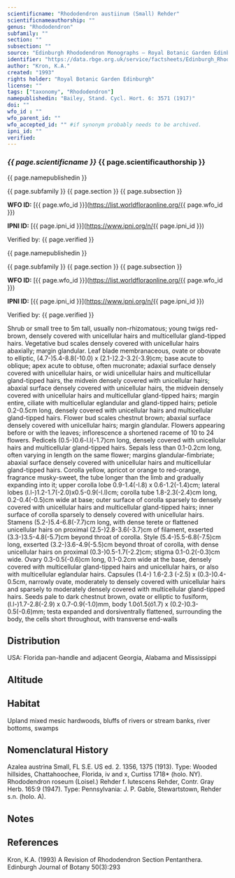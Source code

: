 ```yaml
---
scientificname: "Rhododendron austiinum (Small) Rehder"
scientificnameauthorship: ""
genus: "Rhododendron"
subfamily: ""
section: ""
subsection: ""
source: "Edinburgh Rhododendron Monographs – Royal Botanic Garden Edinburgh"
identifier: "https://data.rbge.org.uk/service/factsheets/Edinburgh_Rhododendron_Monographs.xhtml"
author: "Kron, K.A."
created: "1993"
rights holder: "Royal Botanic Garden Edinburgh"
license: ""
tags: ["taxonomy", "Rhododendron"]
namepublishedin: "Bailey, Stand. Cycl. Hort. 6: 3571 (1917)"
doi: ""
wfo_id : ""
wfo_parent_id: ""
wfo_accepted_id: "" #if synonym probably needs to be archived.                      
ipni_id: ""
verified:
---
```

### _{{ page.scientificname }}_ {{ page.scientificauthorship }}
 {{ page.namepublishedin }}

{{ page.subfamily }} {{ page.section }} {{ page.subsection }}

**WFO ID:** [{{ page.wfo_id }}](https://list.worldfloraonline.org/{{ page.wfo_id }})

**IPNI ID:** [{{ page.ipni_id }}](https://www.ipni.org/n/{{ page.ipni_id }})

Verified by: {{ page.verified }}

 {{ page.namepublishedin }}

{{ page.subfamily }} {{ page.section }} {{ page.subsection }}

**WFO ID:** [{{ page.wfo_id }}](https://list.worldfloraonline.org/{{ page.wfo_id }})

**IPNI ID:** [{{ page.ipni_id }}](https://www.ipni.org/n/{{ page.ipni_id }})

Verified by: {{ page.verified }}



Shrub or small tree to 5m tall, usually non-rhizomatous; young twigs red-brown, densely covered with unicellular hairs and multicellular gland-tipped hairs. Vegetative bud scales densely covered with unicellular hairs abaxially; margin glandular. Leaf blade membranaceous, ovate or obovate to elliptic, (4.7-)5.4-8.8(-10.0) x (2.1-)2.2-3.2(-3.9)cm; base acute to oblique; apex acute to obtuse, often mucronate; adaxial surface densely covered with unicellular hairs, or widi unicellular hairs and multicellular gland-tipped hairs, the midvein densely covered with unicellular hairs; abaxial surface densely covered with unicellular hairs, the midvein densely covered with unicellular hairs and multicellular gland-tipped hairs; margin entire, ciliate with multicellular eglandular and gland-tipped hairs; petiole 0.2-0.5cm long, densely covered with unicellular hairs and multicellular gland-tipped hairs. Flower bud scales chestnut brown; abaxial surface densely covered with unicellular hairs; margin glandular. Flowers appearing before or with the leaves; inflorescence a shortened raceme of 10 to 24 flowers. Pedicels (0.5-)0.6-l.l(-1.7)cm long, densely covered with unicellular hairs and multicellular gland-tipped hairs. Sepals less than 0.1-0.2cm long, often varying in length on the same flower; margins glandular-fimbriate; abaxial surface densely covered with unicellular hairs and multicellular gland-tipped hairs. Corolla yellow, apricot or orange to red-orange, fragrance musky-sweet, the tube longer than the limb and gradually expanding into it; upper corolla lobe 0.9-1.4(-l.8) x 0.6-1.2(-1.4)cm; lateral lobes (l.l-)1.2-1.7(-2.0)x0.5-0.9(-l.l)cm; corolla tube 1.8-2.3(-2.4)cm long, 0.2-0.4(-0.5)cm wide at base; outer surface of corolla sparsely to densely covered with unicellular hairs and multicellular gland-tipped hairs; inner surface of corolla sparsely to densely covered with unicellular hairs. Stamens (5.2-)5.4-6.8(-7.7)cm long, with dense terete or flattened unicellular hairs on proximal (2.5-)2.8-3.6(-3.7)cm of filament, exserted (3.3-)3.5-4.8(-5.7)cm beyond throat of corolla. Style (5.4-)5.5-6.8(-7.5)cm long, exserted (3.2-)3.6-4.9(-5.5)cm beyond throat of corolla, with dense unicellular hairs on proximal (0.3-)0.5-1.7(-2.2)cm; stigma 0.1-0.2(-0.3)cm wide. Ovary 0.3-0.5(-0.6)cm long, 0.1-0.2cm wide at the base, densely covered with multicellular gland-tipped hairs and unicellular hairs, or also with multicellular eglandular hairs. Capsules (1.4-) 1.6-2.3 (-2.5) x (0.3-)0.4-0.5cm, narrowly ovate, moderately to densely covered with unicellular hairs and sparsely to moderately densely covered with multicellular gland-tipped hairs. Seeds pale to dark chestnut brown, ovate or elliptic to fusiform, (l.l-)1.7-2.8(-2.9) x 0.7-0.9(-1.0)mm, body 1.0ó1.5(ó1.7) x (0.2-)0.3-0.5(-0.6)mm; testa expanded and dorsiventrally flattened, surrounding the body, the cells short throughout, with transverse end-walls

## Distribution
USA: Florida pan-handle and adjacent Georgia, Alabama and Mississippi

## Altitude


## Habitat
Upland mixed mesic hardwoods, bluffs of rivers or stream banks, river bottoms, swamps

## Nomenclatural History
Azalea austrina Small, FL S.E. US ed. 2. 1356, 1375 (1913). Type: Wooded hillsides, Chattahoochee, Florida, iv and x, Curtiss 1718* (holo. NY). Rhododendron roseum (Loisel.) Rehder f. lutescens Rehder, Contr. Gray Herb. 165:9 (1947). Type: Pennsylvania: J. P. Gable, Stewartstown, Rehder s.n. (holo. A).
                       
## Notes


## References

Kron, K.A. (1993) A Revision of Rhododendron Section Pentanthera. Edinburgh Journal of Botany 50(3):293

